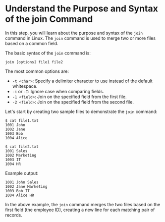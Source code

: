 # Understand the Purpose and Syntax of the join Command

In this step, you will learn about the purpose and syntax of the `join` command in Linux. The `join` command is used to merge two or more files based on a common field.

The basic syntax of the `join` command is:

```
join [options] file1 file2
```

The most common options are:

- `-t <char>`: Specify a delimiter character to use instead of the default whitespace.
- `-i` or `-I`: Ignore case when comparing fields.
- `-1 <field>`: Join on the specified field from the first file.
- `-2 <field>`: Join on the specified field from the second file.

Let's start by creating two sample files to demonstrate the `join` command:

```
$ cat file1.txt
1001 John
1002 Jane
1003 Bob
1004 Alice
```

```
$ cat file2.txt
1001 Sales
1002 Marketing
1003 IT
1004 HR
```

Example output:

```
1001 John Sales
1002 Jane Marketing
1003 Bob IT
1004 Alice HR
```

In the above example, the `join` command merges the two files based on the first field (the employee ID), creating a new line for each matching pair of records.
